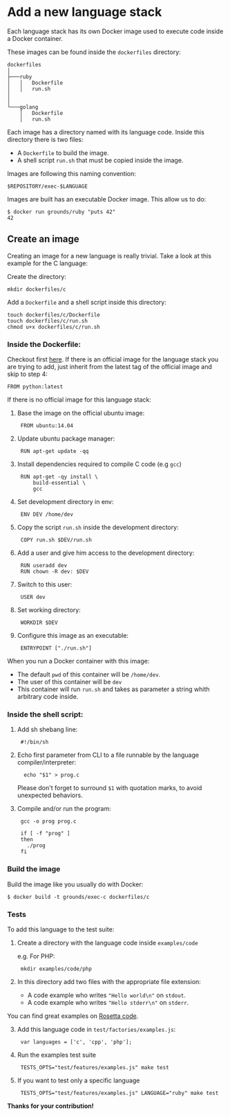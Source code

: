 # Add a new language stack

Each language stack has its own Docker image used to execute code inside
a Docker container.

These images can be found inside the `dockerfiles` directory:

```
dockerfiles
│
├───ruby
│   │   Dockerfile
│   │   run.sh
│
│
└───golang
    │   Dockerfile
    │   run.sh
```

Each image has a directory named with its language code.
Inside this directory there is two files:

- A `Dockerfile` to build the image.
- A shell script `run.sh` that must be copied inside the image.

Images are following this naming convention:

    $REPOSITORY/exec-$LANGUAGE

Images are built has an executable Docker image. This allow us to do:

    $ docker run grounds/ruby "puts 42"
    42

## Create an image

Creating an image for a new language is really trivial.
Take a look at this example for the C language:

Create the directory:

    mkdir dockerfiles/c

Add a `Dockerfile` and a shell script inside this directory:

    touch dockerfiles/c/Dockerfile
    touch dockerfiles/c/run.sh
    chmod u+x dockerfiles/c/run.sh

### Inside the Dockerfile:

Checkout first [here](https://github.com/docker-library). If there is an official image for the language
stack you are trying to add, just inherit from the latest tag of the official image and skip to step 4:

    FROM python:latest

If there is no official image for this language stack:

1. Base the image on the official ubuntu image:

        FROM ubuntu:14.04

2. Update ubuntu package manager:

        RUN apt-get update -qq

3. Install dependencies required to compile C code (e.g `gcc`)

        RUN apt-get -qy install \
            build-essential \
            gcc

4. Set development directory in env:

        ENV DEV /home/dev

5. Copy the script `run.sh` inside the development directory:

        COPY run.sh $DEV/run.sh

6. Add a user and give him access to the development directory:

        RUN useradd dev
        RUN chown -R dev: $DEV

7. Switch to this user:

        USER dev

8. Set working directory:

        WORKDIR $DEV

9. Configure this image as an executable:

        ENTRYPOINT ["./run.sh"]

When you run a Docker container with this image:

- The default `pwd` of this container will be `/home/dev`.
- The user of this container will be `dev`
- This container will run `run.sh` and takes as parameter a string whith arbitrary code inside.

### Inside the shell script:

1. Add sh shebang line:

        #!/bin/sh

2. Echo first parameter from CLI to a file runnable by the language compiler/interpreter:

         echo "$1" > prog.c

    Please don't forget to surround `$1` with quotation marks, to avoid unexpected behaviors.

3. Compile and/or run the program:

        gcc -o prog prog.c

        if [ -f "prog" ]
        then
          ./prog
        fi

### Build the image

Build the image like you usually do with Docker:

    $ docker build -t grounds/exec-c dockerfiles/c

### Tests

To add this language to the test suite:

1. Create a directory with the language code inside `examples/code`

    e.g. For PHP:

        mkdir examples/code/php

2. In this directory add two files with the appropriate file extension:

    * A code example who writes `"Hello world\n"` on `stdout`.
    * A code example who writes `"Hello stderr\n"` on `stderr`.

You can find great examples on
[Rosetta code](http://rosettacode.org/wiki/Hello_world).

3. Add this language code in `test/factories/examples.js`:

        var languages = ['c', 'cpp', 'php'];

4. Run the examples test suite

        TESTS_OPTS="test/features/examples.js" make test

5. If you want to test only a specific language

        TESTS_OPTS="test/features/examples.js" LANGUAGE="ruby" make test

**Thanks for your contribution!**

